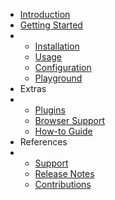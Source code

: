 - [<div class="ps-icon ps-icon-arrow-right"></div> Introduction](/  "autoComplete.js - Vanilla Javascript library")
- [<div class="title">Getting Started</div>](getting-started.md "Getting Started - Documentation | autoComplete.js")
- 
  - [<div class="ps-icon ps-icon-download"></div> Installation](installation.md "Installation | autoComplete.js")
  - [<div class="ps-icon ps-icon-fried-egg"></div> Usage](usage.md "Usage | autoComplete.js")
  - [<div class="ps-icon ps-icon-row-setting"></div> Configuration](configuration.md "Configuration | autoComplete.js")
  - [<div class="ps-icon ps-icon-gamepad"></div> Playground](playground.md "Playground | autoComplete.js")
- <div class="title">Extras</div>
- 
  - [<div class="ps-icon ps-icon-puzzle"></div> Plugins](plugins.md "Plugins | autoComplete.js")
  - [<div class="ps-icon ps-icon-laptop"></div> Browser Support](browsers-support.md "Browser Support | autoComplete.js")
  - [<div class="ps-icon ps-icon-book"></div> How-to Guide](how-to-guide.md  "How-to Guide | autoComplete.js")
- <div class="title">References</div>
- 
  - [<div class="ps-icon ps-icon-headset"></div> Support](support.md "Support | autoComplete.js")
  - [<div class="ps-icon ps-icon-organisation"></div> Release Notes](release-notes.md "Release Notes | autoComplete.js")
  - [<div class="ps-icon ps-icon-wand"></div> Contributions](contributions.md "Contributions | autoComplete.js")
